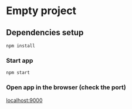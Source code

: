 # Empty project

## Dependencies setup
```
npm install
```

### Start app
```
npm start
```

### Open app in the browser (check the port)
[localhost:9000](http://localhost:9000)
